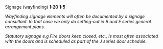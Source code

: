 <span class="caps">Signage (wayfinding) **1:20 1:5**</span>

_Wayfinding signage elements will often be documented by a signage consultant. In that case we only do setting-out in B and E series general arrangement plans._

_Statutory signage e.g.<span class="caps">Fire doors keep closed,</span> etc., is most often associated with the doors and is scheduled as part of the J series door schedule._
